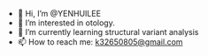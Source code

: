 - 👋 Hi, I’m @YENHUILEE
- 👀 I’m interested in otology.
- 🌱 I’m currently learning structural variant analysis 
- 📫 How to reach me: k32650805@gmail.com

<!---
YENHUILEE/YENHUILEE is a ✨ special ✨ repository because its `README.md` (this file) appears on your GitHub profile.
You can click the Preview link to take a look at your changes.
--->
